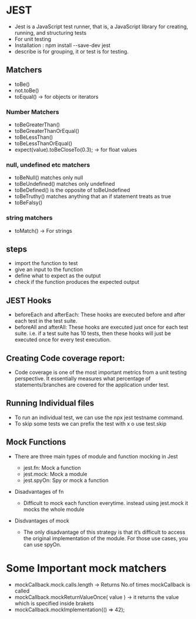 # JEST
- Jest is a JavaScript test runner, that is, a JavaScript library for creating, running, and structuring tests
- For unit testing
- Installation : npm install --save-dev jest
- describe is for grouping, it or test is for testing.
<!--
    function filterByTerm(inputArr, searchTerm) {
        const regex = new RegExp(searchTerm, "i");
        return inputArr.filter(function(arrayElement) {
            return arrayElement.url.match(regex);
        });
    }
    describe("Filter function", () => {
        test("it should filter by a search term (link)", () => {
            // arrange
            const input = [
                { id: 1, url: "https://www.url1.dev" },
                { id: 2, url: "https://www.url2.dev" },
                { id: 3, url: "https://www.link3.dev" }
            ];

            // assert
            const output = [{ id: 3, url: "https://www.link3.dev" }];
            
            // act
            expect(filterByTerm(input, "link")).toEqual(output);
        });
    });

-->

## Matchers
- toBe()
- not.toBe()
- toEqual() -> for objects or iterators
### Number Matchers
- toBeGreaterThan()
- toBeGreaterThanOrEqual()
- toBeLessThan()
- toBeLessThanOrEqual()
- expect(value).toBeCloseTo(0.3); -> for float values
### null, undefined etc matchers
- toBeNull() matches only null
- toBeUndefined() matches only undefined
- toBeDefined() is the opposite of toBeUndefined
- toBeTruthy() matches anything that an if statement treats as true
- toBeFalsy()
### string matchers
- toMatch() -> For strings

## steps
- import the function to test
- give an input to the function
- define what to expect as the output
- check if the function produces the expected output

## JEST Hooks

- beforeEach and afterEach: These hooks are executed before and after each test in the test suite.
- beforeAll and afterAll: These hooks are executed just once for each test suite. i.e. if a test suite has 10 tests, then these hooks will just be executed once for every test execution.

## Creating Code coverage report:
-  Code coverage is one of the most important metrics from a unit testing perspective. It essentially measures what percentage of statements/branches are covered for the application under test.
 <!--
  Add it in jest.config.js file
    "jest": {
        "collectCoverage":true
    }
 -->

## Running Individual files
 - To run an individual test, we can use the npx jest testname command.
 - To skip some tests we can prefix the test with x o use test.skip

## Mock Functions
- There are three main types of module and function mocking in Jest
    - jest.fn: Mock a function
    - jest.mock: Mock a module
    - jest.spyOn: Spy or mock a function

- Disadvantages of fn
    - Difficult to mock each function everytime. instead using jest.mock it mocks the whole module
- Disdvantages of mock
    - The only disadvantage of this strategy is that it’s difficult to access the original implementation of the module. For those use cases, you can use spyOn.

# Some Important mock matchers

- mockCallback.mock.calls.length -> Returns No.of times mockCallback is called
- mockCallback.mockReturnValueOnce( value ) -> it returns the value which is specified inside brakets
- mockCallback.mockImplementation(() => 42);
<!--
const mockCallback = jest.fn(x => 42 + x);
forEach([0, 1], mockCallback);

// The mock function will be called twice
expect(mockCallback.mock.calls.length).toBe(2);

// 0 was the first argument of the first call to the function 
expect(mockCallback.mock.calls[0][0]).toBe(0);

// 1 was the first argument of the second call to the function
expect(mockCallback.mock.calls[1][0]).toBe(1);

// 42 was the return value of the first call to the function
expect(mockCallback.mock.results[0].value).toBe(42);
-->